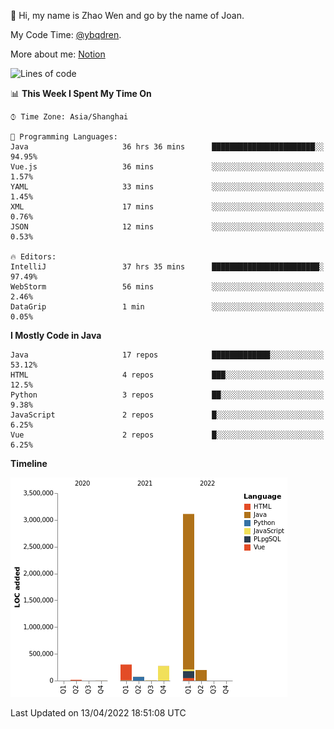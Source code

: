 :wave: Hi, my name is Zhao Wen and go by the name of Joan.

My Code Time: [@ybqdren](https://wakatime.com/@ybqdren).

More about me: [Notion](https://ybqdren.notion.site/ybqdren/Wen-Zhao-Java-03c1dd267cf5427c908cc5a01541717e)


<!--START_SECTION:waka-->
![Lines of code](https://img.shields.io/badge/From%20Hello%20World%20I%27ve%20Written-4%20Million%20lines%20of%20code-blue)

📊 **This Week I Spent My Time On** 

```text
⌚︎ Time Zone: Asia/Shanghai

💬 Programming Languages: 
Java                     36 hrs 36 mins      ███████████████████████░░   94.95% 
Vue.js                   36 mins             ░░░░░░░░░░░░░░░░░░░░░░░░░   1.57% 
YAML                     33 mins             ░░░░░░░░░░░░░░░░░░░░░░░░░   1.45% 
XML                      17 mins             ░░░░░░░░░░░░░░░░░░░░░░░░░   0.76% 
JSON                     12 mins             ░░░░░░░░░░░░░░░░░░░░░░░░░   0.53%

🔥 Editors: 
IntelliJ                 37 hrs 35 mins      ████████████████████████░   97.49% 
WebStorm                 56 mins             ░░░░░░░░░░░░░░░░░░░░░░░░░   2.46% 
DataGrip                 1 min               ░░░░░░░░░░░░░░░░░░░░░░░░░   0.05%

```

**I Mostly Code in Java** 

```text
Java                     17 repos            █████████████░░░░░░░░░░░░   53.12% 
HTML                     4 repos             ███░░░░░░░░░░░░░░░░░░░░░░   12.5% 
Python                   3 repos             ██░░░░░░░░░░░░░░░░░░░░░░░   9.38% 
JavaScript               2 repos             █░░░░░░░░░░░░░░░░░░░░░░░░   6.25% 
Vue                      2 repos             █░░░░░░░░░░░░░░░░░░░░░░░░   6.25%

```


**Timeline**

![Chart not found](https://raw.githubusercontent.com/ybqdren/ybqdren/main/charts/bar_graph.png) 


 Last Updated on 13/04/2022 18:51:08 UTC
<!--END_SECTION:waka-->

